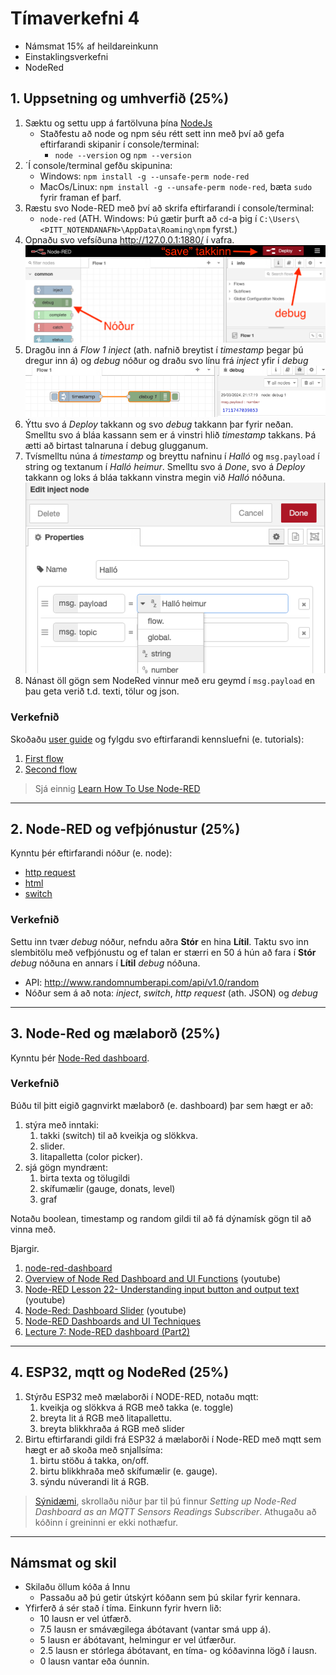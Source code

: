 # Tímaverkefni 4

- Námsmat 15% af heildareinkunn
- Einstaklingsverkefni
- NodeRed

## 1. Uppsetning og umhverfið (25%)

1. Sæktu og settu upp á fartölvuna þína [NodeJs](https://nodejs.org/en)
   - Staðfestu að node og npm séu rétt sett inn með því að gefa eftirfarandi skipanir í console/terminal:
     - `node --version` og `npm --version`
1. ´Í console/terminal gefðu skipunina:
   - Windows: `npm install -g --unsafe-perm node-red`
   - MacOs/Linux: `npm install -g --unsafe-perm node-red`, bæta `sudo` fyrir framan ef þarf.
1. Ræstu svo Node-RED með því að skrifa eftirfarandi í console/terminal:
   - `node-red` (ATH. Windows: Þú gætir þurft að `cd`-a þig í `C:\Users\<ÞITT_NOTENDANAFN>\AppData\Roaming\npm` fyrst.)
1. Opnaðu svo vefsíðuna http://127.0.0.1:1880/ í vafra.
      ![node_red kynning](https://raw.githubusercontent.com/VESM3/IOT/main/Myndir/node_red/node_red_01.png)
1. Dragðu inn á *Flow 1* *inject* (ath. nafnið breytist í *timestamp* þegar þú dregur inn á) og *debug* nóður og draðu svo línu frá *inject* yfir í *debug*
      ![node_red fyrstu nóðurnar](https://raw.githubusercontent.com/VESM3/IOT/main/Myndir/node_red/node_red_02.png)
1. Ýttu svo á *Deploy* takkann og svo *debug* takkann þar fyrir neðan. Smelltu svo á bláa kassann sem er á vinstri hlið *timestamp* takkans. Þá ætti að birtast talnaruna í debug glugganum.
1. Tvísmelltu núna á *timestamp* og breyttu nafninu í *Halló* og `msg.payload` í string og textanum í *Halló heimur*. Smelltu svo á *Done*, svo á *Deploy* takkann og loks á bláa takkann vinstra megin við *Halló* nóðuna.
      ![node_red breyta nóðu](https://raw.githubusercontent.com/VESM3/IOT/main/Myndir/node_red/node_red_03.png)
1. Nánast öll gögn sem NodeRed vinnur með eru geymd í `msg.payload` en þau geta verið t.d. texti, tölur og json.

### Verkefnið
Skoðaðu [user guide](https://nodered.org/docs/user-guide/) og fylgdu svo eftirfarandi kennsluefni (e. tutorials): 

1. [First flow](https://nodered.org/docs/tutorials/first-flow)
1. [Second flow](https://nodered.org/docs/tutorials/second-flow)

> Sjá einnig [Learn How To Use Node-RED](
https://techexplorations.com/node-red/#:~:text=Node%20Red%20is%20very%20good,able%20to%20quickly%20create%20prototypes.)
<!-- [myndbönd](https://www.youtube.com/watch?v=ksGeUD26Mw0&list=PLyNBB9VCLmo1hyO-4fIZ08gqFcXBkHy-6) -->

---

## 2. Node-RED og vefþjónustur (25%)

Kynntu þér eftirfarandi nóður (e. node):
- [http request](https://stevesnoderedguide.com/node-red-http-request-node-beginners)
- [html](https://cookbook.nodered.org/http/simple-get-request)
- [switch](https://techexplorations.com/guides/esp32/node-red-esp32-project/node-red-switch/)


### Verkefnið 
Settu inn tvær *debug* nóður, nefndu aðra **Stór** en hina **Lítil**. Taktu svo inn slembitölu með vefþjónustu og ef talan er stærri en 50 á hún að fara í **Stór** *debug* nóðuna en annars í **Lítil** *debug* nóðuna.
   - API: http://www.randomnumberapi.com/api/v1.0/random
   - Nóður sem á að nota: *inject*, *switch*, *http request* (ath. JSON) og *debug*

---

## 3. Node-Red og mælaborð (25%)

Kynntu þér [Node-Red dashboard](https://randomnerdtutorials.com/getting-started-node-red-dashboard/).

### Verkefnið

Búðu til þitt eigið gagnvirkt mælaborð (e. dashboard) þar sem hægt er að:

1. stýra með inntaki:
   1. takki (switch) til að kveikja og slökkva. 
   1. slider.
   1. litapalletta (color picker).
1. sjá gögn myndrænt:
   1. birta texta og tölugildi
   1. skífumælir (gauge, donats, level)
   1. graf

Notaðu boolean, timestamp og random gildi til að fá dýnamísk gögn til að vinna með. 


Bjargir.
1. [node-red-dashboard](https://flows.nodered.org/node/node-red-dashboard)
1. [Overview of Node Red Dashboard and UI Functions](https://www.youtube.com/playlist?list=PLEeDHEouVnqThv3hgKM__7e_JRTL7D99a) (youtube)
1. [Node-RED Lesson 22- Understanding input button and output text](https://www.youtube.com/watch?v=QfC2N-nfT-U) (youtube)
1. [Node-Red: Dashboard Slider](https://www.youtube.com/watch?v=QlHO3aUdSJA) (youtube)
1. [Node-RED Dashboards and UI Techniques](https://github.com/pmmistry/Node-RED-Series/blob/master/Labs/lab_2.md)
1. [Lecture 7: Node-RED dashboard (Part2)](https://noderedguide.com/lecture-7-node-red-dashboard-part2/)

---

## 4. ESP32, mqtt og NodeRed (25%)

1. Stýrðu ESP32 með mælaborði í NODE-RED, notaðu mqtt:
    1. kveikja og slökkva á RGB með takka (e. toggle)
    1. breyta lit á RGB með litapallettu.
    1. breyta blikkhraða á RGB með slider 
1. Birtu eftirfarandi gildi frá ESP32 á mælaborði í Node-RED með mqtt sem hægt er að skoða með snjallsíma:
    1. birtu stöðu á takka, on/off.
    1. birtu blikkhraða með skífumælir (e. gauge).
    1. sýndu núverandi lit á RGB.

> [Sýnidæmi](https://microcontrollerslab.com/micropython-esp32-mqtt-publish-multiple-sensor-readings-node-red/), skrollaðu niður þar til þú finnur *Setting up Node-Red Dashboard as an MQTT Sensors Readings Subscriber*. Athugaðu að kóðinn í greininni er ekki nothæfur.

---

## Námsmat og skil

- Skilaðu öllum kóða á Innu
  - Passaðu að þú getir útskýrt kóðann sem þú skilar fyrir kennara.
- Yfirferð á sér stað í tíma. Einkunn fyrir hvern lið: 
    - 10 lausn er vel útfærð.
    - 7.5 lausn er smávægilega ábótavant (vantar smá upp á).
    - 5 lausn er ábótavant, helmingur er vel útfærður.
    - 2.5 lausn er stórlega ábótavant, en tíma- og kóðavinna lögð í lausn.
    - 0 lausn vantar eða óunnin.
